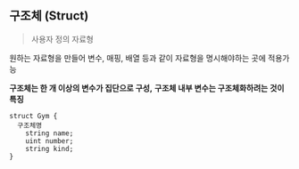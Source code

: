 ## 구조체 (Struct)
> 사용자 정의 자료형

원하는 자료형을 만들어
  변수, 매핑, 배열 등과 같이 자료형을 명시해야하는 곳에 적용가능 

  **구조체는 한 개 이상의 변수가 집단으로 구성,**
  **구조체 내부 변수는 구조체화하려는 것이 특징**

```sol
struct Gym {
  구조체명
    string name;
    uint number;
    string kind;
}
```